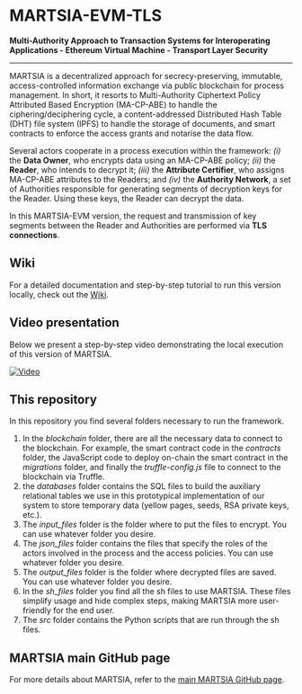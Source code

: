# MARTSIA-EVM-TLS  

**Multi-Authority Approach to Transaction Systems for Interoperating Applications - Ethereum Virtual Machine - Transport Layer Security**  
**** 

MARTSIA is a decentralized approach for secrecy-preserving, immutable, access-controlled information exchange via public blockchain for process management. 
In short, it resorts to Multi-Authority Ciphertext Policy Attributed Based Encryption (MA-CP-ABE) to handle the ciphering/deciphering cycle, a content-addressed Distributed Hash Table (DHT) file system (IPFS) to handle the storage of documents, and smart contracts to enforce the access grants and notarise the data flow.

Several actors cooperate in a process execution within the framework: _(i)_ the **Data Owner**, who encrypts data using an MA-CP-ABE policy; _(ii)_ the **Reader**, who intends to decrypt it; _(iii)_ the **Attribute Certifier**, who assigns MA-CP-ABE attributes to the Readers;  and _(iv)_ the **Authority Network**, a set of Authorities responsible for generating segments of decryption keys for the Reader. Using these keys, the Reader can decrypt the data.

In this MARTSIA-EVM version, the request and transmission of key segments between the Reader and Authorities are performed via **TLS connections**. 

## Wiki
For a detailed documentation and step-by-step tutorial to run this version locally, check out the [Wiki](https://github.com/apwbs/MARTSIA-demo/wiki).

## Video presentation
Below we present a step-by-step video demonstrating the local execution of this version of MARTSIA.

[![Video](https://img.youtube.com/vi/RAcifWw1_B0/maxresdefault.jpg)](https://www.youtube.com/watch?v=RAcifWw1_B0)

## This repository
In this repository you find several folders necessary to run the framework. 
1. In the *blockchain* folder, there are all the necessary data to connect to the blockchain. For example, the smart contract code in the *contracts* folder, the JavaScript code to deploy on-chain the smart contract in the *migrations* folder, and finally the *truffle-config.js* file to connect to the blockchain via Truffle.
2. the *databases* folder contains the SQL files to build the auxiliary relational tables we use in this prototypical implementation of our system to store temporary data (yellow pages, seeds, RSA private keys, etc.).
3. The *input_files* folder is the folder where to put the files to encrypt. You can use whatever folder you desire.
4. The *json_files* folder contains the files that specify the roles of the actors involved in the process and the access policies. You can use whatever folder you desire.
5. The *output_files* folder is the folder where decrypted files are saved. You can use whatever folder you desire.
6. In the *sh_files* folder you find all the sh files to use MARTSIA. These files simplify usage and hide complex steps, making MARTSIA more user-friendly for the end user.
7. The *src* folder contains the Python scripts that are run through the sh files. 

## MARTSIA main GitHub page
For more details about MARTSIA, refer to the [main MARTSIA GitHub page](https://github.com/apwbs/MARTSIA).
